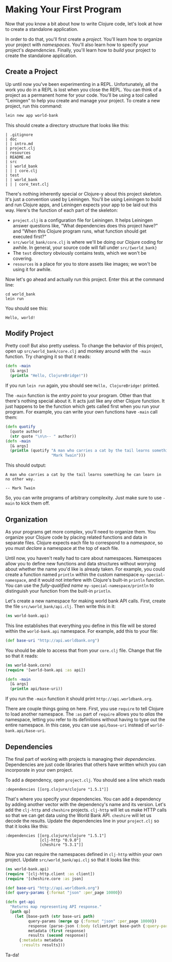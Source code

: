 Making Your First Program
=========================

Now that you know a bit about how to write Clojure code, let's look at how to create a standalone application.

In order to do that, you'll first create a *project*. You'll learn how to organize your project with *namespaces*. You'll also learn how to specify your project's *dependencies*. Finally, you'll learn how to *build* your project to create the standalone application.

## Create a Project

Up until now you've been experimenting in a REPL. Unfortunately, all the work you do in a REPL is lost when you close the REPL. You can think of a project as a permanent home for your code. You'll be using a tool called "Leiningen" to help you create and manage your project. To create a new project, run this command:

```clojure
lein new app world-bank
```

This should create a directory structure that looks like this:

```
| .gitignore
| doc
| | intro.md
| project.clj
| resources
| README.md
| src
| | world_bank
| | | core.clj
| test
| | world_bank
| | | core_test.clj
```

There's nothing inherently special or Clojure-y about this project skeleton. It's just a convention used by Leiningen. You'll be using Leiningen to build and run Clojure apps, and Leiningen expects your app to be laid out this way. Here's the function of each part of the skeleton:

- `project.clj` is a configuration file for Leiningen. It helps
  Leiningen answer questions like, "What dependencies does this
  project have?" and "When this Clojure program runs, what function
  should get executed first?"
- `src/world_bank/core.clj` is where we'll be doing our
  Clojure coding for awhile. In general, your source code will fall
  under `src/{world_bank}`
- The `test` directory obviously contains tests, which we won't be covering.
- `resources` is a place for you to store assets like images; we won't
  be using it for awhile.

Now let's go ahead and actually run this project. Enter this at the command line:

```
cd world_bank
lein run
```

You should see this:

```
Hello, world!
```

## Modify Project

Pretty cool! But also pretty useless. To change the behavior of this project, open up `src/world_bank/core.clj` and monkey around with the `-main` function. Try changing it so that it reads:

```clojure
(defn -main
  [& args]
  (println "Hello, ClojureBridge!"))
```

If you run `lein run` again, you should see `Hello, ClojureBridge!` printed.

The `-main` function is the *entry point* to your program. Other than that there's nothing special about it. It acts just like any other Clojure function. It just happens to be the function which gets called first when you run your program. For example, you can write your own functions have `-main` call them:

```clojure
(defn quotify
  [quote author]
  (str quote "\n\n-- " author))
(defn -main
  [& args]
  (println (quotify "A man who carries a cat by the tail learns something he can learn in no other way."
                    "Mark Twain")))
```

This should output:

```
A man who carries a cat by the tail learns something he can learn in no other way.

-- Mark Twain
```

So, you can write programs of arbitrary complexity. Just make sure to use `-main` to kick them off.

## Organization

As your programs get more complex, you'll need to organize them. You organize your Clojure code by placing related functions and data in separate files. Clojure expects each file to correspond to a *namespace*, so you must *declare* a namespace at the top of each file.

Until now, you haven't really had to care about namespaces. Namespaces allow you to define new functions and data structures without worrying about whether the name you'd like is already taken. For example, you could create a function named `println` within the custom namespace `my-special-namespace`, and it would not interfere with Clojure's built-in `println` function. You can use the *fully-qualified name* `my-special-namespace/println` to distinguish your function from the built-in `println`.

Let's create a new namespace for making world bank API calls. First, create the file `src/world_bank/api.clj`. Then write this in it:

```clojure
(ns world-bank.api)
```

This line establishes that everything you define in this file will be stored within the `world-bank.api` namespace. For example, add this to your file:

```clojure
(def base-uri "http://api.worldbank.org")
```

You should be able to access that from your `core.clj` file. Change that file so that it reads:

```clojure
(ns world-bank.core)
(require '[world-bank.api :as api])

(defn -main
  [& args]
  (println api/base-uri))
```

If you run the `-main` function it should print `http://api.worldbank.org`.

There are couple things going on here. First, you use `require` to tell Clojure to load another namespace. The `:as` part of `require` allows you to *alias* the namespace, letting you refer to its definitions without having to type out the entire namespace. In this case, you can use `api/base-uri` instead of `world-bank.api/base-uri`.

## Dependencies

The final part of working with projects is managing their *dependencies*. Dependencies are just code libraries that others have written which you can incorporate in your own project.

To add a dependency, open `project.clj`. You should see a line which reads

```
:dependencies [[org.clojure/clojure "1.5.1"]]
```

That's where you specify your dependencies. You can add a dependency by adding another vector with the dependency's name and its version. Let's add the `clj-http` and `cheshire` projects. `clj-http` will let us make HTTP calls so that we can get data using the World Bank API. `cheshire` will let us decode the results. Update the dependencies line in your `project.clj` so that it looks like this:

```
:dependencies [[org.clojure/clojure "1.5.1"]
               [clj-http "0.9.0"]
               [cheshire "5.3.1"]]
```

Now you can require the namespaces defined in `clj-http` within your own project. Update `src/world_bank/api.clj` so that it looks like this:

```clojure
(ns world-bank.api)
(require '[clj-http.client :as client])
(require '[cheshire.core :as json]

(def base-uri "http://api.worldbank.org")
(def query-params {:format "json" :per_page 10000})

(defn get-api
  "Returns map representing API response."
  [path qp]
    (let [base-path (str base-uri path)
          query-params (merge qp {:format "json" :per_page 10000})
          response (parse-json (:body (client/get base-path {:query-params query-params})))
          metadata (first response)
          results (second response)]
      {:metadata metadata
       :results results}))
```

Ta-da!
